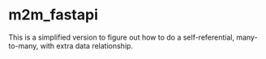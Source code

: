 # m2m_fastapi

This is a simplified version to figure out how to do a self-referential, many-to-many, with extra data relationship.
